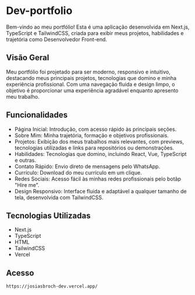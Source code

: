# Dev-portfolio

Bem-vindo ao meu portfólio! Esta é uma aplicação desenvolvida em Next.js, TypeScript e TailwindCSS, criada para exibir meus projetos, habilidades e trajetória como Desenvolvedor Front-end.

## Visão Geral

Meu portfólio foi projetado para ser moderno, responsivo e intuitivo, destacando meus principais projetos, tecnologias que domino e minha experiência profissional. Com uma navegação fluida e design limpo, o objetivo é proporcionar uma experiência agradável enquanto apresento meu trabalho.

## Funcionalidades

- Página Inicial: Introdução, com acesso rápido às principais seções.
- Sobre Mim: Minha trajetória, formação e objetivos profissionais.
- Projetos: Exibição dos meus trabalhos mais relevantes, com previews, tecnologias utilizadas e links para repositórios ou demonstrações.
- Habilidades: Tecnologias que domino, incluindo React, Vue, TypeScript e outras.
- Contato Rápido: Envio direto de mensagens pelo WhatsApp.
- Currículo: Download do meu currículo em um clique.
- Redes Sociais: Acesso fácil às minhas redes profissionais pelo botãp "Hire me".
- Design Responsivo: Interface fluida e adaptável a qualquer tamanho de tela, desenvolvida com TailwindCSS.

## Tecnologias Utilizadas

- Next.js
- TypeScript
- HTML
- TailwindCSS
- Vercel

## Acesso

```bash
https://josiasbroch-dev.vercel.app/
```
